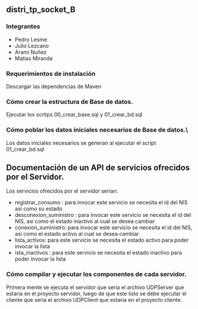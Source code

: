 ## distri_tp_socket_B

### Integrantes
- Pedro Lesme
- Julio Lezcano
- Arami Nuñez
- Matias Miranda

### Requerimientos de instalación
Descargar las dependencias de Maven

### Cómo crear la estructura de Base de datos.
Ejecutar los scritps 00_crear_base.sql y 01_crear_bd.sql


### Cómo poblar los datos iniciales necesarios de Base de datos.\
Los datos iniciales necesarios se generan al ejecutar el script 01_crear_bd.sql

## Documentación de un API de servicios ofrecidos por el Servidor.
Los servicios ofrecidos por el servidor serian:
- registrar_consumo : para invocar este servicio se necesita el id del NIS asi como su estado
- desconexion_suministro : para invocar este servicio se necesita el id del NIS, asi como el estado inactivo al cual se desea cambiar
- conexion_suministro: para invocar este servicio se necesita el id del NIS, asi como el estado activo al cual se desea cambiar
- lista_activos: para este servicio se necesita el estado activo para poder invocar la lista 
- ista_inactivos : para este servicio se necesita el estado inactivo para poder invocar la lista


### Cómo compilar y ejecutar los componentes de cada servidor.
Primera mente se ejecuta el servidor que seria el archivo UDPServer que estaria en el proyecto
servidor, luego de que este listo se debe ejecutar el cliente que seria el archivo
UDPClient que estaria en el proyecto cliente.


